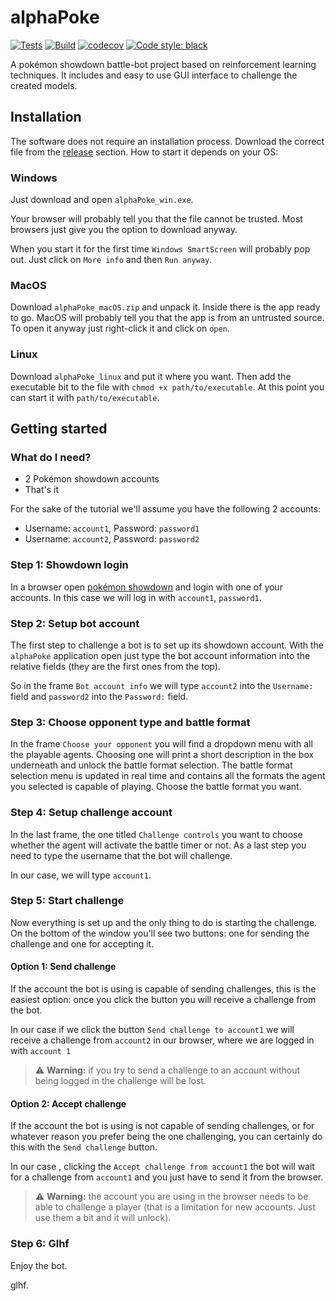 # alphaPoke
[![Tests](https://github.com/MatteoH2O1999/alphaPoke/actions/workflows/test_workflow.yml/badge.svg)](https://github.com/MatteoH2O1999/alphaPoke/actions/workflows/test_workflow.yml)
[![Build](https://github.com/MatteoH2O1999/alphaPoke/actions/workflows/build_workflow.yml/badge.svg)](https://github.com/MatteoH2O1999/alphaPoke/actions/workflows/build_workflow.yml)
[![codecov](https://codecov.io/gh/MatteoH2O1999/alphaPoke/branch/main/graph/badge.svg?token=21UL1WOUAC)](https://codecov.io/gh/MatteoH2O1999/alphaPoke)
[![Code style: black](https://img.shields.io/badge/code%20style-black-000000.svg)](https://github.com/psf/black)

A pokémon showdown battle-bot project based on reinforcement learning techniques.
It includes and easy to use GUI interface to challenge the created models.

## Installation
The software does not require an installation process.
Download the correct file from the [release](https://github.com/MatteoH2O1999/alphaPoke/releases) section.
How to start it depends on your OS:

### Windows
Just download and open `alphaPoke_win.exe`.

Your browser will probably tell you that the file cannot be trusted.
Most browsers just give you the option to download anyway.

When you start it for the first time `Windows SmartScreen` will probably pop out.
Just click on `More info` and then `Run anyway`.

### MacOS
Download `alphaPoke_macOS.zip` and unpack it.
Inside there is the app ready to go.
MacOS will probably tell you that the app is from an untrusted source.
To open it anyway just right-click it and click on `open`.

### Linux
Download `alphaPoke_linux` and put it where you want.
Then add the executable bit to the file with `chmod +x path/to/executable`. 
At this point you can start it with `path/to/executable`.

## Getting started

### What do I need?

- 2 Pokémon showdown accounts
- That's it

For the sake of the tutorial we'll assume you have the following 2 accounts:
- Username: `account1`, Password: `password1`
- Username: `account2`, Password: `password2`

### Step 1: Showdown login
In a browser open [pokémon showdown](https://play.pokemonshowdown.com/) and login with one of your accounts.
In this case we will log in with `account1`, `password1`.

### Step 2: Setup bot account
The first step to challenge a bot is to set up its showdown account.
With the `alphaPoke` application open just type the bot account information into the relative fields (they are the first ones from the top).

So in the frame `Bot account info` we will type `account2` into the `Username:` field and `password2` into the `Password:` field.

### Step 3: Choose opponent type and battle format
In the frame `Choose your opponent` you will find a dropdown menu with all the playable agents.
Choosing one will print a short description in the box underneath and unlock the battle format selection.
The battle format selection menu is updated in real time and contains all the formats the agent you selected is capable of playing.
Choose the battle format you want.

### Step 4: Setup challenge account
In the last frame, the one titled `Challenge controls` you want to choose whether the agent will activate the battle timer or not.
As a last step you need to type the username that the bot will challenge.

In our case, we will type `account1`.

### Step 5: Start challenge
Now everything is set up and the only thing to do is starting the challenge.
On the bottom of the window you'll see two buttons: one for sending the challenge and one for accepting it.

#### Option 1: Send challenge
If the account the bot is using is capable of sending challenges, this is the easiest option:
once you click the button you will receive a challenge from the bot.

In our case if we click the button `Send challenge to account1` we will receive a challenge from `account2` in our browser, where we are logged in with `account 1`

> :warning: **Warning:** if you try to send a challenge to an account without being logged in the challenge will be lost.

#### Option 2: Accept challenge
If the account the bot is using is not capable of sending challenges, or for whatever reason you prefer being the one challenging,
you can certainly do this with the `Send challenge` button.

In our case , clicking the `Accept challenge from account1` the bot will wait for a challenge from `account1` and you just have to send it from the browser.

> :warning: **Warning:** the account you are using in the browser needs to be able to challenge a player (that is a limitation for new accounts. Just use them a bit and it will unlock).

### Step 6: Glhf
Enjoy the bot.

glhf.